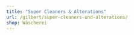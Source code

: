 ```yaml
---
title: "Super Cleaners & Alterations"
url: /gilbert/super-cleaners-und-alterations/
shop: Wäscherei
---
```

